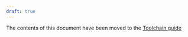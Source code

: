 ```yaml
---
draft: true
---
```


The contents of this document have been moved to the
[Toolchain guide](toolchain-guide.md)

